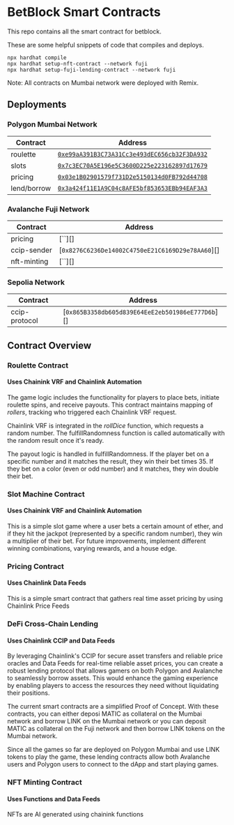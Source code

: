 # BetBlock Smart Contracts

This repo contains all the smart contract for betblock.

These are some helpful snippets of code that compiles and deploys.

```shell
npx hardhat compile
npx hardhat setup-nft-contract --network fuji
npx hardhat setup-fuji-lending-contract --network fuji
```
Note: All contracts on Mumbai network were deployed with Remix. 

## Deployments

### Polygon Mumbai Network

| Contract               | Address                                           |
| ---------------------- | --------------------------------------------------|
| roulette               | [`0xe99aA391B3C73A31Cc3e493dEC656cb32F3DA932`][1] |
| slots                  | [`0x7c3EC70A5E196e5C3600D225e223162897d17679`][2] |
| pricing                | [`0x03e1B02901579f731D2e5150134d0FB792d44708`][3] |
| lend/borrow            | [`0x3a424f11E1A9C04c8AFE5bf853653EBb94EAF3A3`][4] |

### Avalanche Fuji Network

| Contract               | Address                                            |
| ---------------------- | ---------------------------------------------------|
| pricing                | [``][] |
| ccip-sender            | [`0x8276C6236De14002C4750eE21C6169D29e78AA60`][] |
| nft-minting            | [``][] |

### Sepolia Network

| Contract               | Address                                            |
| ---------------------- | ---------------------------------------------------|
| ccip-protocol           | [`0x865B3358db605d839E64EeE2eb501986eE777D6b`][] |


## Contract Overview 
### Roulette Contract 
#### Uses Chainink VRF and Chainlink Automation

The game logic includes the functionality for players to place bets, initiate roulette spins, and receive payouts. This contract maintains mapping of *rollers*, tracking who triggered each Chainlink VRF request. 

Chainlink VRF is integrated in the *rollDice* function, which requests a random number. The fulfillRandomness function is called automatically with the random result once it's ready.

The payout logic is handled in fulfillRandomness. If the player bet on a specific number and it matches the result, they win their bet times 35. If they bet on a color (even or odd number) and it matches, they win double their bet.

### Slot Machine Contract
#### Uses Chainink VRF and Chainlink Automation

This is a simple slot game where a user bets a certain amount of ether, and if they hit the jackpot (represented by a specific random number), they win a multiplier of their bet. For future improvements, implement different winning combinations, varying rewards, and a house edge.

### Pricing Contract
#### Uses Chainlink Data Feeds 

This is a simple smart contract that gathers real time asset pricing by using Chainlink Price Feeds

### DeFi Cross-Chain Lending 
#### Uses Chainlink CCIP and Data Feeds

By leveraging Chainlink's CCIP for secure asset transfers and reliable price oracles and Data Feeds for real-time reliable asset prices, you can create a robust lending protocol that allows gamers on both Polygon and Avalanche to seamlessly borrow assets. This would enhance the gaming experience by enabling players to access the resources they need without liquidating their positions.

The current smart contracts are a simplified Proof of Concept. With these contracts, you can either deposi MATIC as collateral on the Mumbai network and borrow LINK on the Mumbai network or you can deposit MATIC as collateral on the Fuji network and then borrow LINK tokens on the Mumbai network. 

Since all the games so far are deployed on Polygon Mumbai and use LINK tokens to play the game, these lending contracts allow both Avalanche users and Polygon users to connect to the dApp and start playing games. 

### NFT Minting Contract 
#### Uses Functions and Data Feeds

NFTs are AI generated using chainink functions

[1]: https://
[2]: https://
[3]: https://
[4]: https://